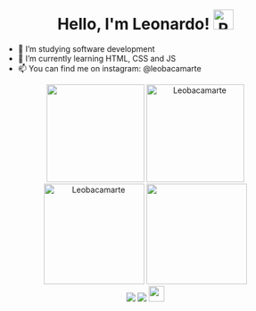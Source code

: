 <h1 align="center">Hello, I'm Leonardo!
  <img title="RTL" width="36px" src="https://camo.githubusercontent.com/e8e7b06ecf583bc040eb60e44eb5b8e0ecc5421320a92929ce21522dbc34c891/68747470733a2f2f6d656469612e67697068792e636f6d2f6d656469612f6876524a434c467a6361737252346961377a2f67697068792e676966"> </h1>



- 👀 I’m studying software development
- 🌱 I’m currently learning HTML, CSS and JS
- 📫 You can find me on instagram: @leobacamarte

<!---
Leobacamarte/Leobacamarte is a ✨ special ✨ repository because its `README.md` (this file) appears on your GitHub profile.
You can click the Preview link to take a look at your changes.
--->
<!-- GITHUB STATUS -->
<div align="center">
  <img height="175em" src="https://github-readme-stats.vercel.app/api?username=Leobacamarte&show_icons=true&theme=chartreuse-dark&hide_border=true&card_width=100&include_all_commits=true&count_private=true"/>
  <img height="175em" src="https://github-readme-streak-stats.herokuapp.com?user=Leobacamarte&theme=highcontrast&hide_border=true&date_format=j%20M%5B%20Y%5D&fire=DD2727" alt="Leobacamarte" />
  <img height="180em" src="https://github-readme-activity-graph.cyclic.app/graph?username=Leobacamarte&bg_color=000000&color=6ad600&line=fb8c00&point=dd2727&area=true&radius=14&hide_border=true" alt="Leobacamarte" />
  <img height="180em" src="https://github-readme-stats.vercel.app/api/top-langs/?username=Leobacamarte&layout=compact&card_width=120&hide_border=true&langs_count=7&theme=chartreuse-dark"/>
</div>


  <!-- TEMAS: dark, radical, merko, gruvbox, tokyonight, onedark, cobalt, synthwave, highcontrast, dracula -->
</div>



<!-- REDES SOCIAIS -->
<div align="center">
   <a href="https://instagram.com/leobacamarte/" target="_blank"><img src="https://img.shields.io/badge/-Instagram-%23E4405F?style=for-the-badge&logo=instagram&logoColor=white" target="_blank"></a>
  <a href="https://www.linkedin.com/in/leobacamarte/" target="_blank"><img src="https://img.shields.io/badge/-LinkedIn-%230077B5?style=for-the-badge&logo=linkedin&logoColor=white" target="_blank"></a>  
   <a href="mailto:martinsleo1999@gmail.com" target="_blank"><img src="https://play-lh.googleusercontent.com/D1Dz2BjPYev_oyksKXsdtAS66a_2Ql-sklpzTnwR9lqnDG_P5lAJEtfR70FudJ0XMA=s48-rw" style='width: 28px' target="_blank"></a>  
  </div>
